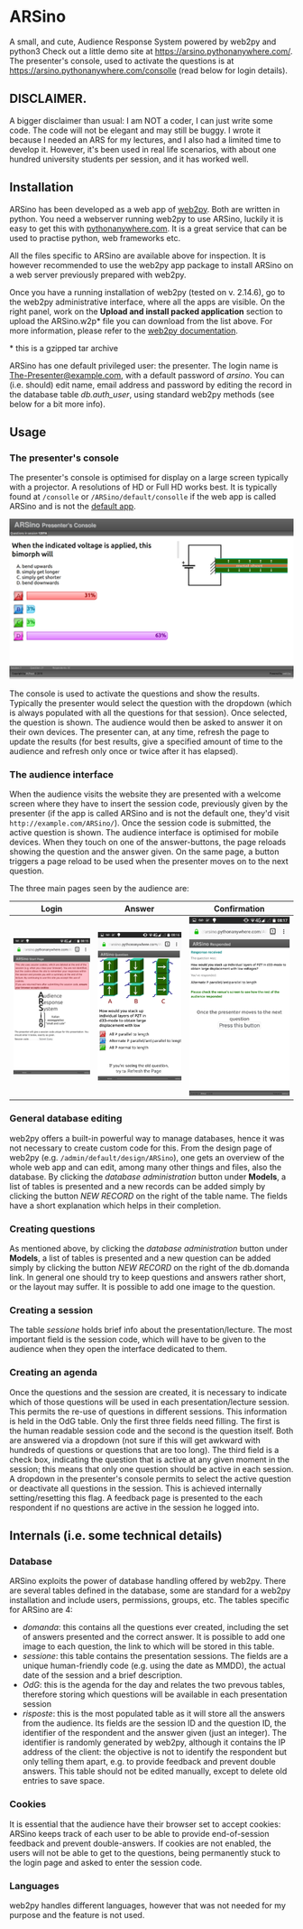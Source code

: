 # ARSino
A small, and cute, Audience Response System powered by web2py and python3
Check out a little demo site at https://arsino.pythonanywhere.com/. The presenter's console, used to activate the questions is at https://arsino.pythonanywhere.com/consolle (read below for login details).

## DISCLAIMER. 
A bigger disclaimer than usual: I am NOT a coder, I can just write some code. The code will not be elegant and may still be buggy. I wrote it because I needed an ARS for my lectures, and I also had a limited time to develop it. However, it's been used in real life scenarios, with about one hundred university students per session, and it has worked well.

## Installation
ARSino has been developed as a web app of [web2py](http://web2py.com/). Both are written in python. You need a webserver running web2py to use ARSino, luckily it is easy to get this with [pythonanywhere.com](https://www.pythonanywhere.com). It is a great service that can be used to practise python, web frameworks etc. 

All the files specific to ARSino are available above for inspection. It is however recommended to use the web2py app package to install ARSino on a web server previously prepared with web2py. 

Once you have a running installation of web2py (tested on v. 2.14.6), go to the web2py administrative interface, where all the apps are visible. On the right panel, work on the **Upload and install packed application** section to upload the ARSino.w2p\* file you can download from the list above. For more information, please refer to the [web2py documentation](http://web2py.com/init/default/documentation).

\* this is a gzipped tar archive

ARSino has one default privileged user: the presenter. The login name is The-Presenter@example.com, with a default password of *arsino*. You can (i.e. should) edit name, email address and password by editing the record in the database table *db.auth_user*, using standard web2py methods (see below for a bit more info).

## Usage

### The presenter's console
The presenter's console is optimised for display on a large screen typically with a projector. A resolutions of HD or Full HD works best. It is typically found at `/consolle` or `/ARSino/default/consolle` if the web app is called ARSino and is not the [default app](http://web2py.com/book/default/chapter/04#Application-init). 

![The Presenter's Console](https://github.com/elfantin/ARSino/blob/master/ConsollePiezo.png)

The console is used to activate the questions and show the results. Typically the presenter would select the question with the dropdown (which is always populated with all the questions for that session). Once selected, the question is shown. The audience would then be asked to answer it on their own devices. The presenter can, at any time, refresh the page to update the results (for best results, give a specified amount of time to the audience and refresh only once or twice after it has elapsed).

### The audience interface
When the audience visits the website they are presented with a welcome screen where they have to insert the session code, previously given by the presenter (if the app is called ARSino and is not the default one, they'd visit `http://example.com/ARSino/`). Once the session code is submitted, the active question is shown. The audience interface is optimised for mobile devices. When they touch on one of the answer-buttons, the page reloads showing the question and the answer given. On the same page, a button triggers a page reload to be used when the presenter moves on to the next question.

The three main pages seen by the audience are:

Login | Answer | Confirmation
----- | ------ | ------------
![login](https://github.com/elfantin/ARSino/blob/master/Audience_Login.png) | ![answer](https://github.com/elfantin/ARSino/blob/master/Audience_Question.png) | ![Confirmation](https://github.com/elfantin/ARSino/blob/master/Audience_Confirm.png)

### General database editing
web2py offers a built-in powerful way to manage databases, hence it was not necessary to create custom code for this. From the design page of web2py (e.g. `/admin/default/design/ARSino`), one gets an overview of the whole web app and can edit, among many other things and files, also the database. By clicking the *database administration* button under **Models**, a list of tables is presented and a new records can be added simply by clicking the button *NEW RECORD* on the right of the table name. The fields have a short explanation which helps in their completion.

### Creating questions
As mentioned above, by clicking the *database administration* button under **Models**, a list of tables is presented and a new question can be added simply by clicking the button *NEW RECORD* on the right of the db.domanda link. In general one should try to keep questions and answers rather short, or the layout may suffer. It is possible to add one image to the question.

### Creating a session
The table *sessione* holds brief info about the presentation/lecture. The most important field is the session code, which will have to be given to the audience when they open the interface dedicated to them.

### Creating an agenda
Once the questions and the session are created, it is necessary to indicate which of those questions will be used in each presentation/lecture session. This permits the re-use of questions in different sessions. This information is held in the OdG table. Only the first three fields need filling. The first is the human readable session code and the second is the question itself. Both are answered via a dropdown (not sure if this will get awkward with hundreds of questions or questions that are too long). The third field is a check box, indicating the question that is active at any given moment in the session; this means that only one question should be active in each session. A dropdown in the presenter's console permits to select the active question or deactivate all questions in the session. This is achieved internally setting/resetting this flag. A feedback page is presented to the each respondent if no questions are active in the session he logged into. 

## Internals (i.e. some technical details)
### Database

ARSino exploits the power of database handling offered by web2py. There are several tables defined in the database, some are standard for a web2py installation and include users, permissions, groups, etc. The tables specific for ARSino are 4:
- *domanda*: this contains all the questions ever created, including the set of answers presented and the correct answer. It is possible to add one image to each question, the link to which will be stored in this table.
- *sessione*: this table contains the presentation sessions. The fields are a unique human-friendly code (e.g. using the date as MMDD), the actual date of the session and a brief description.
- *OdG*: this is the agenda for the day and relates the two prevous tables, therefore storing which questions will be available in each presentation session
- *risposte*: this is the most populated table as it will store all the answers from the audience. Its fields are the session ID and the question ID, the identifier of the respondent and the answer given (just an integer). The identifier is randomly generated by web2py, although it contains the IP address of the client: the objective is not to identify the respondent but only telling them apart, e.g. to provide feedback and prevent double answers. This table should not be edited manually, except to delete old entries to save space.

### Cookies
It is essential that the audience have their browser set to accept cookies: ARSino keeps track of each user to be able to provide end-of-session feedback and prevent double-answers. If cookies are not enabled, the users will not be able to get to the questions, being permanently stuck to the login page and asked to enter the session code.

### Languages
web2py handles different languages, however that was not needed for my purpose and the feature is not used.
